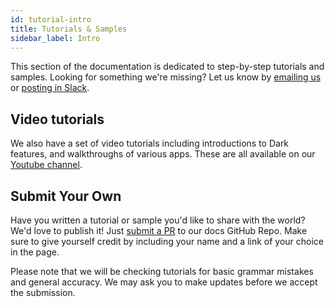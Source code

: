 ```yaml
---
id: tutorial-intro
title: Tutorials & Samples
sidebar_label: Intro
---
```


This section of the documentation is dedicated to step-by-step tutorials and
samples. Looking for something we're missing? Let us know by
[emailing us](mailto:feedback@darklang.com) or
[posting in Slack](https://darklang.com/slack-invite).

## Video tutorials

We also have a set of video tutorials including introductions to Dark features,
and walkthroughs of various apps. These are all available on our
[Youtube channel](https://youtube.com/c/darklang/videos).

## Submit Your Own

Have you written a tutorial or sample you'd like to share with the world? We'd
love to publish it! Just [submit a PR](https://github.com/darklang/docs/pulls)
to our docs GitHub Repo. Make sure to give yourself credit by including your
name and a link of your choice in the page.

Please note that we will be checking tutorials for basic grammar mistakes and
general accuracy. We may ask you to make updates before we accept the
submission.
